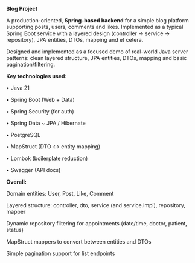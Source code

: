 **Blog Project**

A production-oriented, **Spring-based backend** for a simple blog platform supporting posts, users, comments and likes.
Implemented as a typical Spring Boot service with a layered design (controller → service → repository), JPA entities, DTOs, mapping and et cetera.

Designed and implemented as a focused demo of real-world Java server patterns: 
clean layered structure, JPA entities, DTOs, mapping and basic pagination/filtering.


**Key technologies used:** 

• Java 21 

• Spring Boot (Web + Data) 

• Spring Security (for auth) 

• Spring Data ~ JPA / Hibernate 

• PostgreSQL 

• MapStruct (DTO ↔ entity mapping) 

• Lombok (boilerplate reduction) 

• Swagger (API docs)


**Overall:**

Domain entities: User, Post, Like, Comment

Layered structure: controller, dto, service (and service.impl), repository, mapper 

Dynamic repository filtering for appointments (date/time, doctor, patient, status) 

MapStruct mappers to convert between entities and DTOs 

Simple pagination support for list endpoints


